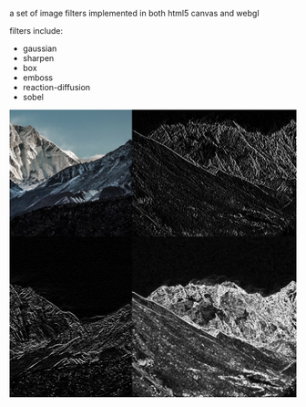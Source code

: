 
a set of image filters implemented in both html5 canvas and webgl

filters include:
* gaussian
* sharpen
* box
* emboss
* reaction-diffusion
* sobel

![preview](./preview.png)